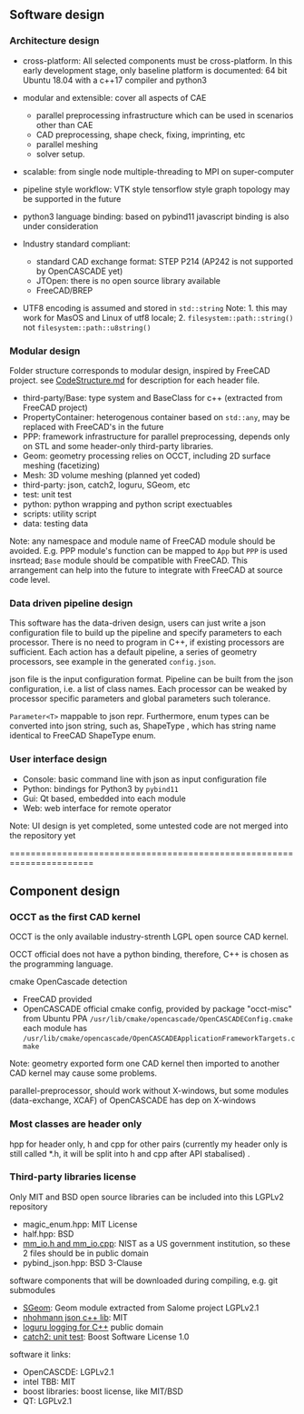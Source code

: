 

## Software design

### Architecture design

+ cross-platform: 
All selected components must be cross-platform. In this early development stage, only baseline platform is documented: 64 bit Ubuntu 18.04 with a c++17 compiler and python3  

+ modular and extensible: cover all aspects of CAE
  - parallel preprocessing infrastructure which can be used in scenarios other than CAE
  - CAD preprocessing, shape check, fixing, imprinting, etc 
  - parallel meshing 
  - solver setup.

+ scalable: from single node multiple-threading to MPI on super-computer

+ pipeline style workflow: VTK style
  tensorflow style graph topology may be supported in the future

+ python3 language binding: based on pybind11
  javascript binding is also under consideration

+ Industry standard compliant:  
  - standard CAD exchange format: STEP P214  (AP242 is not supported by OpenCASCADE yet)
  - JTOpen: there is no open source library available
  - FreeCAD/BREP

+ UTF8 encoding is assumed and stored in `std::string`
  Note: 1. this may work for MasOS and Linux of utf8 locale; 
        2. `filesystem::path::string()` not `filesystem::path::u8string()`

### Modular design

Folder structure corresponds to modular design, inspired by FreeCAD project.
see [CodeStructure.md](./CodeStructure.md) for description for each header file.

+ third-party/Base: type system and BaseClass for c++ (extracted from FreeCAD project)
+ PropertyContainer: heterogenous container based on `std::any`, may be replaced with FreeCAD's in the future
+ PPP: framework infrastructure for parallel preprocessing, depends only on STL and some header-only third-party libraries.
+ Geom: geometry processing relies on OCCT, including 2D surface meshing (facetizing)
+ Mesh: 3D volume meshing (planned yet coded)
+ third-party: json, catch2, loguru, SGeom, etc
+ test: unit test
+ python: python wrapping and python script exectuables
+ scripts: utility script
+ data: testing data

Note: any namespace and module name of FreeCAD module should be avoided. E.g. PPP module's function can be mapped to `App` but `PPP` is used insrtead; `Base` module should be compatible with FreeCAD. This arrangement can help into the future to integrate with FreeCAD at source code level.

### Data driven pipeline design

This software has the data-driven design, users can just write a json configuration file to build up the pipeline and specify parameters to each processor. There is no need to program in C++, if existing processors are sufficient. Each action has a default pipeline, a series of geometry processors, see example in the generated `config.json`. 

json file is the input configuration format. Pipeline can be built from the json configuration, i.e. a list of class names. Each processor can be weaked by processor specific parameters and global parameters such tolerance.

`Parameter<T>` mappable to json repr.  Furthermore, enum types can be converted into json string, such as, ShapeType , which has string name  identical to FreeCAD ShapeType enum. 

### User interface design

- Console: basic command line with json as input configuration file
- Python: bindings for Python3 by `pybind11`
- Gui: Qt based, embedded into each module
- Web:  web interface for remote operator

Note: UI design is yet completed, some untested code are not merged into the repository yet

======================================================================


## Component design

### OCCT as the first CAD kernel

OCCT is the only available industry-strenth LGPL open source CAD kernel. 

OCCT official does not have a python binding, therefore, C++ is chosen as the programming language.

cmake OpenCascade detection
- FreeCAD provided
- OpenCASCADE official cmake config, provided by package "occt-misc" from Ubuntu PPA
`/usr/lib/cmake/opencascade/OpenCASCADEConfig.cmake`
each module has 
`/usr/lib/cmake/opencascade/OpenCASCADEApplicationFrameworkTargets.cmake`

Note: geometry exported form one CAD kernel then imported to another CAD kernel may cause some problems.

parallel-preprocessor, should work without X-windows, but some modules  (data-exchange, XCAF) of OpenCASCADE has dep on X-windows


### Most classes are header only

hpp for header only, h and cpp for other pairs (currently my header only is still called *.h, it will be split into h and cpp after API stabalised) . 


### Third-party libraries license

Only MIT and BSD open source libraries can be included into this LGPLv2 repository
+ magic_enum.hpp: MIT License
+ half.hpp: BSD
+ [mm_io.h and mm_io.cpp](https://math.nist.gov/MatrixMarket/mmio-c.html):  NIST as a US government institution, so these 2 files should be in public domain
+ pybind_json.hpp: BSD 3-Clause

software components that will be downloaded during compiling, e.g. git submodules
+ [SGeom](https://github.com/ukaea/SGeom): Geom module extracted from Salome project LGPLv2.1
+ [nhohmann json c++ lib](https://github.com/nlohmann/json):  MIT
+ [loguru logging for C++](https://github.com/emilk/loguru) public domain
+ [catch2: unit test](https://github.com/catchorg/Catch2/blob/master/LICENSE.txt): Boost Software License 1.0

software it links:
+ OpenCASCDE: LGPLv2.1
+ intel TBB:  MIT 
+ boost libraries: boost license, like MIT/BSD
+ QT:  LGPLv2.1

